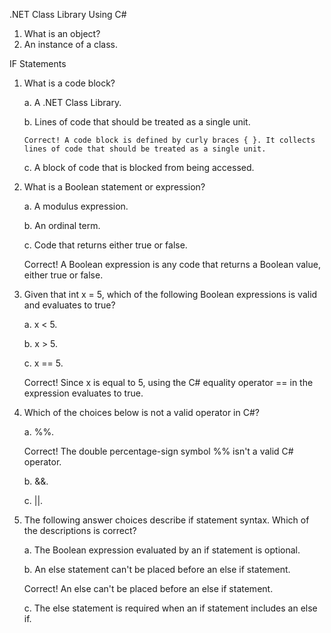 .NET Class Library Using C#

1. What is an object?
1. An instance of a class.

IF Statements


1. What is a code block?

   a.  A .NET Class Library.

   b.  Lines of code that should be treated as a single unit.

       Correct! A code block is defined by curly braces { }. It collects lines of code that should be treated as a single unit.

    c. A block of code that is blocked from being accessed.

2. What is a Boolean statement or expression?

   a.  A modulus expression.

   b.  An ordinal term.

   c.  Code that returns either true or false.

    Correct! A Boolean expression is any code that returns a Boolean value, either true or false.


3. Given that int x = 5, which of the following Boolean expressions is valid and evaluates to true?

    a. x < 5.

    b. x > 5.

    c. x == 5.

    Correct! Since x is equal to 5, using the C# equality operator == in the expression evaluates to true.

4. Which of the choices below is not a valid operator in C#?

    a. %%.

    Correct! The double percentage-sign symbol %% isn't a valid C# operator.

    b. &&.

    c. ||.

3. The following answer choices describe if statement syntax. Which of the descriptions is correct?

    a. The Boolean expression evaluated by an if statement is optional.

    b. An else statement can't be placed before an else if statement.

      Correct! An else can't be placed before an else if statement.

    c. The else statement is required when an if statement includes an else if.

